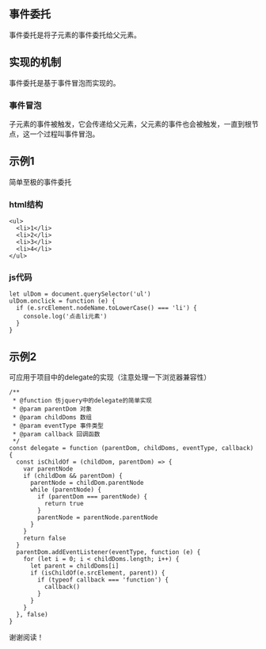 ## 事件委托

事件委托是将子元素的事件委托给父元素。

## 实现的机制

事件委托是基于事件冒泡而实现的。

### 事件冒泡

子元素的事件被触发，它会传递给父元素，父元素的事件也会被触发，一直到根节点，这一个过程叫事件冒泡。

## 示例1

简单至极的事件委托

### html结构

```
<ul>
  <li>1</li>
  <li>2</li>
  <li>3</li>
  <li>4</li>
</ul>
```

### js代码

```
let ulDom = document.querySelector('ul')
ulDom.onclick = function (e) {
  if (e.srcElement.nodeName.toLowerCase() === 'li') {
    console.log('点击li元素')
  }
}
```

## 示例2

可应用于项目中的delegate的实现（注意处理一下浏览器兼容性）

```
/**
 * @function 仿jquery中的delegate的简单实现
 * @param parentDom 对象
 * @param childDoms 数组
 * @param eventType 事件类型
 * @param callback 回调函数
 */
const delegate = function (parentDom, childDoms, eventType, callback) {
  const isChildOf = (childDom, parentDom) => {
    var parentNode
    if (childDom && parentDom) {
      parentNode = childDom.parentNode
      while (parentNode) {
        if (parentDom === parentNode) {
          return true
        }
        parentNode = parentNode.parentNode
      }
    }
    return false
  }
  parentDom.addEventListener(eventType, function (e) {
    for (let i = 0; i < childDoms.length; i++) {
      let parent = childDoms[i]
      if (isChildOf(e.srcElement, parent)) {
        if (typeof callback === 'function') {
          callback()
        }
      }
    }
  }, false)
}
```

谢谢阅读！
